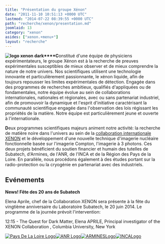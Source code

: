 ```yaml
---
title: "Présentation du groupe Xénon"
date: "2011-11-10 10:51:13 +0000 UTC"
lastmod: "2014-07-22 08:39:55 +0000 UTC"
path: "recherche/xenon/presentation.md"
joomlaid: 13
category: "xenon"
asides: ["xenon.+menu+"]
layout: "recherche"
---
```

**![logo xenon dark](images/Recherche/Xenon/logo_xenon_dark.png)****C**onstitué d'une équipe de physiciens expérimentateurs, le groupe Xénon est à la recherche de preuves expérimentales susceptibles de mieux observer et de mieux comprendre la nature de notre univers. Nos scientifiques utilisent une technologie innovante et particulièrement passionnante, le xénon liquide, afin de toujours repousser les limites expérimentales de détection. Engagée dans des programmes de recherches ambitieux, qualifiés d'appliquées ou de fondamentales, notre équipe évolue au sein de collaborations internationales, nationales et régionales, avec ou sans partenariat industriel, afin de promouvoir la dynamique et l'esprit d'initiative caractérisant la communauté scientifique engagée dans l'observation des lois régissant les propriétés de la matière. Notre équipe est particulièrement jeune et ouverte à l'internationale.

**D**eux programmes scientifiques majeurs animent notre activité: la recherche de matière noire dans l'univers au sein de la [collaboration internationale XENON](http://xenon1t.org) et le développement d'une nouvelle technique d'imagerie nucléaire fonctionnelle basée sur l'imagerie Compton, l'imagerie à 3 photons. Ces deux projets bénéficient du soutien financier et humain des tutelles de Subatech, d'Armines, de l'ANR, de l'INCA et de la Région des Pays de la Loire. En parallèle, nous procédons également à des études portant sur la radio-protection ou la cryogénie en partenariat avec des industriels.

Evénements
----------

**News! Fête des 20 ans de Subatech**

Elena Aprile, chef de la Collaboration XENON sera présente à la fête du vingtième anniversaire du Laboratoire Subatech, le 20 juin 2014. Le programme de la journée prévoit l'intervention:

12:15 - The Quest for Dark Matter, Elena APRILE, Principal investigator of the XENON Collaboration , Columbia University, New York

[![Pays De La Loire Logo](images/Recherche/Xenon/PaysDeLaLoireLogo.png)](http://www.paysdelaloire.fr/)[![ANR Logo](images/Recherche/Xenon/ANRLogo.gif)](http://www.agence-nationale-recherche.fr/)[![ARMINESLogo](images/Recherche/Xenon/ARMINESLogo.gif)](http://www.armines.net/)[![INCALogo](images/Recherche/Xenon/INCALogo.gif)](http://www.e-cancer.fr/)
